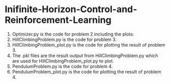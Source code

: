 # Inifinite-Horizon-Control-and-Reinforcement-Learning
1. Optimizer.py is the code for problem 2 including the plots. 
2. HillClimbingProblem.py is the code for problem 3. 
3. HillClimbingProblem_plot.py is the code for plotting the result of problem 3. 
4. The .pkl files are the result output from HillClimbingProblem.py which are used for HillClimbingProblem_plot.py to plot. 
5. PendulumProblem.py is the code for problem 4. 
6. PendulumProblem_plot.py is the code for plotting the result of problem 4. 

